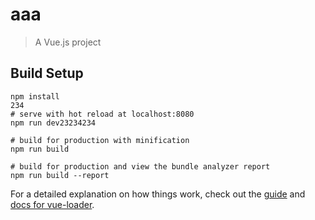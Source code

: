 # aaa

> A Vue.js project

## Build Setup

``` ba
npm install
234
# serve with hot reload at localhost:8080
npm run dev23234234

# build for production with minification
npm run build

# build for production and view the bundle analyzer report
npm run build --report
```

For a detailed explanation on how things work, check out the [guide](http://vuejs-templates.github.io/webpack/) and [docs for vue-loader](http://vuejs.github.io/vue-loader).
